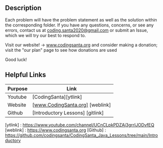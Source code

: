 ## Description
Each problem will have the problem statement as well as the solution within the corresponding folder.
If you have any questions, concerns, or see any errors, contact us at coding.santa2020@gmail.com or
submit an Issue, which we will try our best to respond to.

Visit our website! -> www.codingsanta.org
and consider making a donation; visit the "our plan" page to see how donations are used
 
Good luck!

## Helpful Links
| Purpose | Link |
| ------ | ------ |
| Youtube | [CodingSanta][ytlink] |
| Website | [www.CodingSanta.org] [weblink] |
| Github | [Introductory Lessons] [gitlink] |

[//]: # (links)

[ytlink] : <https://www.youtube.com/channel/UCnCLpkPDZAj3grrIJODvfEQ>
[weblink] : <https://www.codingsanta.org>
[Github] : <https://github.com/codingsanta/CodingSanta_Java_Lessons/tree/main/Introductory>
